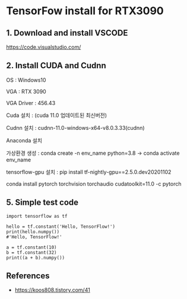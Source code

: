 # TensorFow install for RTX3090

## 1. Download and install VSCODE 

https://code.visualstudio.com/

## 2. Install CUDA and Cudnn

OS : Windows10

VGA : RTX 3090

VGA Driver : 456.43

Cuda 설치 :   (cuda 11.0 업데이트된 최신버전)

Cudnn 설치 : cudnn-11.0-windows-x64-v8.0.3.33(cudnn)

Anaconda 설치

가상환경 생성 : conda create -n env_name python=3.8 -> conda activate env_name

tensorflow-gpu 설치 : pip install tf-nightly-gpu==2.5.0.dev20201102

conda install pytorch torchvision torchaudio cudatoolkit=11.0 -c pytorch



## 5. Simple test code
```
import tensorflow as tf

hello = tf.constant('Hello, TensorFlow!')
print(hello.numpy())
#'Hello, TensorFlow!'

a = tf.constant(10)
b = tf.constant(32)
print((a + b).numpy())
```

## References
- https://koos808.tistory.com/41
